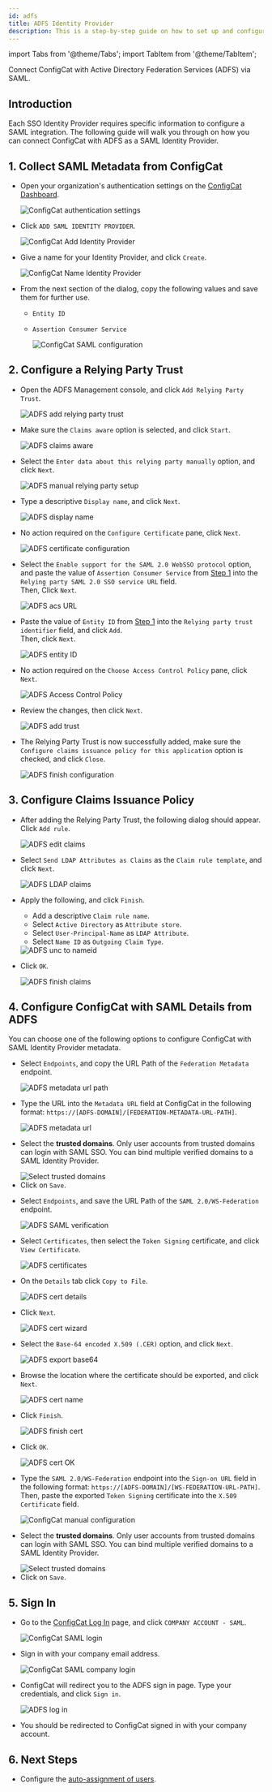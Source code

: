 ```yaml
---
id: adfs
title: ADFS Identity Provider
description: This is a step-by-step guide on how to set up and configure ADFS as a SAML Identity Provider for your organization.
---
```


import Tabs from '@theme/Tabs';
import TabItem from '@theme/TabItem';

Connect ConfigCat with Active Directory Federation Services (ADFS) via SAML.

## Introduction

Each SSO Identity Provider requires specific information to configure a SAML integration. The following guide will walk you through on how you can connect ConfigCat with ADFS as a SAML Identity Provider.

## 1. Collect SAML Metadata from ConfigCat

- Open your organization's authentication settings on the <a href="https://app.configcat.com/organization/authentication" target="_blank">ConfigCat Dashboard</a>.

  <img className="saml-tutorial-img zoomable" src="/docs/assets/saml/dashboard/authentication.png" alt="ConfigCat authentication settings" />

- Click `ADD SAML IDENTITY PROVIDER`.

  <img className="saml-tutorial-img zoomable" src="/docs/assets/saml/dashboard/add_idp.png" alt="ConfigCat Add Identity Provider" />

- Give a name for your Identity Provider, and click `Create`.

  <img className="saml-tutorial-img zoomable" src="/docs/assets/saml/dashboard/adfs_name.png" alt="ConfigCat Name Identity Provider" />

- From the next section of the dialog, copy the following values and save them for further use.

  - `Entity ID`
  - `Assertion Consumer Service`

    <img className="saml-tutorial-img zoomable" src="/docs/assets/saml/dashboard/acs_entity_id_1.png" alt="ConfigCat SAML configuration" />

## 2. Configure a Relying Party Trust

- Open the ADFS Management console, and click `Add Relying Party Trust`.

  <img className="saml-tutorial-img zoomable" src="/docs/assets/saml/adfs/2_add_relying_party.png" alt="ADFS add relying party trust" />

- Make sure the `Claims aware` option is selected, and click `Start`.

  <img className="saml-tutorial-img zoomable" src="/docs/assets/saml/adfs/3_claims_aware.png" alt="ADFS claims aware" />

- Select the `Enter data about this relying party manually` option, and click `Next`.

  <img className="saml-tutorial-img zoomable" src="/docs/assets/saml/adfs/4_manual_metadata.png" alt="ADFS manual relying party setup" />

- Type a descriptive `Display name`, and click `Next`.

  <img className="saml-tutorial-img zoomable" src="/docs/assets/saml/adfs/5_name.png" alt="ADFS display name" />

- No action required on the `Configure Certificate` pane, click `Next`.

  <img className="saml-tutorial-img zoomable" src="/docs/assets/saml/adfs/6_configure_cert.png" alt="ADFS certificate configuration" />

- Select the `Enable support for the SAML 2.0 WebSSO protocol` option, and paste the value of `Assertion Consumer Service` from [Step 1](#1-collect-saml-metadata-from-configcat) into the `Relying party SAML 2.0 SSO service URL` field.  
Then, Click `Next`.

  <img className="saml-tutorial-img zoomable" src="/docs/assets/saml/adfs/7_acs_url.png" alt="ADFS acs URL" />

- Paste the value of `Entity ID` from [Step 1](#1-collect-saml-metadata-from-configcat) into the `Relying party trust identifier` field, and click `Add`.  
Then, click `Next`.

  <img className="saml-tutorial-img zoomable" src="/docs/assets/saml/adfs/8_add_entity_id.png" alt="ADFS entity ID" />

- No action required on the `Choose Access Control Policy` pane, click `Next`.

  <img className="saml-tutorial-img zoomable" src="/docs/assets/saml/adfs/9_access_control_policy.png" alt="ADFS Access Control Policy" />

- Review the changes, then click `Next`.

  <img className="saml-tutorial-img zoomable" src="/docs/assets/saml/adfs/10_ready_to_add_trust.png" alt="ADFS add trust" />

- The Relying Party Trust is now successfully added, make sure the `Configure claims issuance policy for this application` option is checked, and click `Close`.

  <img className="saml-tutorial-img zoomable" src="/docs/assets/saml/adfs/11_finish_party.png" alt="ADFS finish configuration" />

## 3. Configure Claims Issuance Policy

- After adding the Relying Party Trust, the following dialog should appear.  
Click `Add rule`.

  <img className="saml-tutorial-img zoomable" src="/docs/assets/saml/adfs/12_edit_claims.png" alt="ADFS edit claims" />

- Select `Send LDAP Attributes as Claims` as the `Claim rule template`, and click `Next`.

  <img className="saml-tutorial-img zoomable" src="/docs/assets/saml/adfs/13_ldap_claims.png" alt="ADFS LDAP claims" />

- Apply the following, and click `Finish`.

  - Add a descriptive `Claim rule name`.
  - Select `Active Directory` as `Attribute store`.
  - Select `User-Principal-Name` as `LDAP Attribute`.
  - Select `Name ID` as `Outgoing Claim Type`.

  <img className="saml-tutorial-img zoomable" src="/docs/assets/saml/adfs/14_unc_to_nameid.png" alt="ADFS unc to nameid" />

- Click `OK`.

  <img className="saml-tutorial-img zoomable" src="/docs/assets/saml/adfs/15_finish_claims.png" alt="ADFS finish claims" />

## 4. Configure ConfigCat with SAML Details from ADFS

You can choose one of the following options to configure ConfigCat with SAML Identity Provider metadata.

<Tabs>
  <TabItem value="metadataUrl" label="Metadata URL" default>
    <ul>
      <li>
        <p>Select <code>Endpoints</code>, and copy the URL Path of the <code>Federation Metadata</code> endpoint.</p>
        <img className="saml-tutorial-img zoomable" src="/docs/assets/saml/adfs/metadata_url.png" alt="ADFS metadata url path" />
      </li>
      <li>
        <p>Type the URL into the <code>Metadata URL</code> field at ConfigCat in the following format: <code>https://[ADFS-DOMAIN]/[FEDERATION-METADATA-URL-PATH]</code>.</p>
        <img className="saml-tutorial-img zoomable" src="/docs/assets/saml/adfs/cc_metadata_new.png" alt="ADFS metadata url" />
      </li>
      <li>
        <p>Select the <strong>trusted domains</strong>. Only user accounts from trusted domains can login with SAML SSO. You can bind multiple verified domains to a SAML Identity Provider.</p>
        <img className="saml-tutorial-img zoomable" src="/docs/assets/saml/dashboard/select_trusted_domains.png" alt="Select trusted domains" />
      </li>
      <li>
        Click on <code>Save</code>.
      </li>
    </ul>
  </TabItem>
  <TabItem value="manual" label="Manual Configuration">
    <ul>
      <li>
        <p>Select <code>Endpoints</code>, and save the URL Path of the <code>SAML 2.0/WS-Federation</code> endpoint.</p>
        <img className="saml-tutorial-img zoomable" src="/docs/assets/saml/adfs/login_url.png" alt="ADFS SAML verification" />
      </li>
      <li>
        <p>Select <code>Certificates</code>, then select the <code>Token Signing</code> certificate, and click <code>View Certificate</code>.</p>
        <img className="saml-tutorial-img zoomable" src="/docs/assets/saml/adfs/view_cert.png" alt="ADFS certificates" />
      </li>
      <li>
        <p>On the <code>Details</code> tab click <code>Copy to File</code>.</p>
        <img className="saml-tutorial-img zoomable" src="/docs/assets/saml/adfs/copy_cert_to_file.png" alt="ADFS cert details" />
      </li>
      <li>
        <p>Click <code>Next</code>.</p>
        <img className="saml-tutorial-img zoomable" src="/docs/assets/saml/adfs/cert_wizard.png" alt="ADFS cert wizard" />
      </li>
      <li>
        <p>Select the <code>Base-64 encoded X.509 (.CER)</code> option, and click <code>Next</code>.</p>
        <img className="saml-tutorial-img zoomable" src="/docs/assets/saml/adfs/cert_export_base64.png" alt="ADFS export base64" />
      </li>
      <li>
        <p>Browse the location where the certificate should be exported, and click <code>Next</code>.</p>
        <img className="saml-tutorial-img zoomable" src="/docs/assets/saml/adfs/cert_name.png" alt="ADFS cert name" />
      </li>
      <li>
        <p>Click <code>Finish</code>.</p>
        <img className="saml-tutorial-img zoomable" src="/docs/assets/saml/adfs/cert_finish.png" alt="ADFS finish cert" />
      </li>
      <li>
        <p>Click <code>OK</code>.</p>
        <img className="saml-tutorial-img zoomable" src="/docs/assets/saml/adfs/cert_export_ok.png" alt="ADFS cert OK" />
      </li>
      <li>
        <p>Type the <code>SAML 2.0/WS-Federation</code> endpoint into the <code>Sign-on URL</code> field in the following format: <code>https://[ADFS-DOMAIN]/[WS-FEDERATION-URL-PATH]</code>.
        Then, paste the exported <code>Token Signing</code> certificate into the <code>X.509 Certificate</code> field.</p>
        <img className="saml-tutorial-img zoomable" src="/docs/assets/saml/adfs/cc_manual_new.png" alt="ConfigCat manual configuration" />
      </li>
      <li>
        <p>Select the <strong>trusted domains</strong>. Only user accounts from trusted domains can login with SAML SSO. You can bind multiple verified domains to a SAML Identity Provider.</p>
        <img className="saml-tutorial-img zoomable" src="/docs/assets/saml/dashboard/select_trusted_domains.png" alt="Select trusted domains" />
      </li>
      <li>
        Click on <code>Save</code>.
      </li>
    </ul>
  </TabItem>
</Tabs>

## 5. Sign In

- Go to the <a href="https://app.configcat.com/auth/login" target="_blank">ConfigCat Log In</a> page, and click `COMPANY ACCOUNT - SAML`.

  <img className="saml-tutorial-img zoomable" src="/docs/assets/saml/dashboard/saml_login.png" alt="ConfigCat SAML login" />

- Sign in with your company email address.

  <img className="saml-tutorial-img zoomable" src="/docs/assets/saml/dashboard/company_email.png" alt="ConfigCat SAML company login" />

- ConfigCat will redirect you to the ADFS sign in page. Type your credentials, and click `Sign in`.

  <img className="saml-tutorial-img zoomable" src="/docs/assets/saml/adfs/login.png" alt="ADFS log in" />

- You should be redirected to ConfigCat signed in with your company account.

## 6. Next Steps

- Configure the [auto-assignment of users](/docs/advanced/team-management/auto-assign-users).
